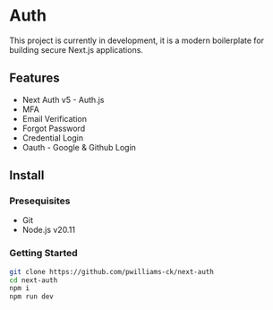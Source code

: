 # Auth

This project is currently in development, it is a modern boilerplate for
building secure Next.js applications.

## Features

- Next Auth v5 - Auth.js
- MFA
- Email Verification
- Forgot Password
- Credential Login
- Oauth - Google & Github Login

## Install

### Presequisites

- Git
- Node.js v20.11

### Getting Started

```bash
git clone https://github.com/pwilliams-ck/next-auth
cd next-auth
npm i
npm run dev
```
